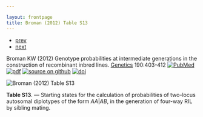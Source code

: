 ```yaml
---

layout: frontpage
title: Broman (2012) Table S13
---
```

<div class="navbar">
  <div class="navbar-inner">
      <ul class="nav">
          <li><a href="inversion_fig1.html">prev</a></li>
          <li><a href="inversion_fig2.html">next</a></li>
      </ul>
  </div>
</div>

Broman KW (2012)  Genotype probabilities at intermediate generations in the construction of recombinant inbred lines.  [Genetics](https://academic.oup.com/genetics) 190:403-412
[![PubMed](../icons16/pubmed-icon.png)](https://www.ncbi.nlm.nih.gov/pubmed/22345609)
[![pdf](../icons16/pdf-icon.png)](https://academic.oup.com/genetics/article-pdf/190/2/403/37896182/genetics0403.pdf)
[![source on github](../icons16/github-icon.png)](http://www.github.com/kbroman/preCCProbPaper)
[![doi](../icons16/doi-icon.png)](https://doi.org/10.1534/genetics.111.132647)

![Broman (2012) Table S13](../bigpublpics/preCCprob_tabS13_lg.png)

**Table S13**. &mdash; Starting states for the calculation of probabilities of
two-locus autosomal diplotypes of the form <em>AA</em>|<em>AB</em>, in
the generation of four-way RIL by sibling mating.
